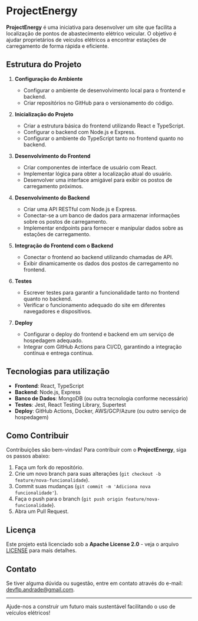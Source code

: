 # ProjectEnergy

**ProjectEnergy** é uma iniciativa para desenvolver um site que facilita a localização de pontos de abastecimento elétrico veicular. O objetivo é ajudar proprietários de veículos elétricos a encontrar estações de carregamento de forma rápida e eficiente.

## Estrutura do Projeto

1. **Configuração do Ambiente**
   - Configurar o ambiente de desenvolvimento local para o frontend e backend.
   - Criar repositórios no GitHub para o versionamento do código.

2. **Inicialização do Projeto**
   - Criar a estrutura básica do frontend utilizando React e TypeScript.
   - Configurar o backend com Node.js e Express.
   - Configurar o ambiente do TypeScript tanto no frontend quanto no backend.

3. **Desenvolvimento do Frontend**
   - Criar componentes de interface de usuário com React.
   - Implementar lógica para obter a localização atual do usuário.
   - Desenvolver uma interface amigável para exibir os postos de carregamento próximos.

4. **Desenvolvimento do Backend**
   - Criar uma API RESTful com Node.js e Express.
   - Conectar-se a um banco de dados para armazenar informações sobre os postos de carregamento.
   - Implementar endpoints para fornecer e manipular dados sobre as estações de carregamento.

5. **Integração do Frontend com o Backend**
   - Conectar o frontend ao backend utilizando chamadas de API.
   - Exibir dinamicamente os dados dos postos de carregamento no frontend.

6. **Testes**
   - Escrever testes para garantir a funcionalidade tanto no frontend quanto no backend.
   - Verificar o funcionamento adequado do site em diferentes navegadores e dispositivos.

7. **Deploy**
   - Configurar o deploy do frontend e backend em um serviço de hospedagem adequado.
   - Integrar com GitHub Actions para CI/CD, garantindo a integração contínua e entrega contínua.

## Tecnologias para utilização

- **Frontend**: React, TypeScript
- **Backend**: Node.js, Express
- **Banco de Dados**: MongoDB (ou outra tecnologia conforme necessário)
- **Testes**: Jest, React Testing Library, Supertest
- **Deploy**: GitHub Actions, Docker, AWS/GCP/Azure (ou outro serviço de hospedagem)

## Como Contribuir

Contribuições são bem-vindas! Para contribuir com o **ProjectEnergy**, siga os passos abaixo:

1. Faça um fork do repositório.
2. Crie um novo branch para suas alterações (`git checkout -b feature/nova-funcionalidade`).
3. Commit suas mudanças (`git commit -m 'Adiciona nova funcionalidade'`).
4. Faça o push para o branch (`git push origin feature/nova-funcionalidade`).
5. Abra um Pull Request.

## Licença

Este projeto está licenciado sob a **Apache License 2.0** - veja o arquivo [LICENSE](LICENSE) para mais detalhes.

## Contato

Se tiver alguma dúvida ou sugestão, entre em contato através do e-mail: devflp.andrade@gmail.com.

---

Ajude-nos a construir um futuro mais sustentável facilitando o uso de veículos elétricos!

